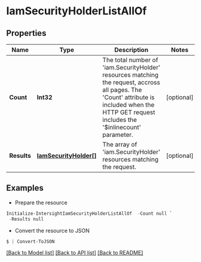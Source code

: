 # IamSecurityHolderListAllOf
## Properties

Name | Type | Description | Notes
------------ | ------------- | ------------- | -------------
**Count** | **Int32** | The total number of &#39;iam.SecurityHolder&#39; resources matching the request, accross all pages. The &#39;Count&#39; attribute is included when the HTTP GET request includes the &#39;$inlinecount&#39; parameter. | [optional] 
**Results** | [**IamSecurityHolder[]**](IamSecurityHolder.md) | The array of &#39;iam.SecurityHolder&#39; resources matching the request. | [optional] 

## Examples

- Prepare the resource
```powershell
Initialize-IntersightIamSecurityHolderListAllOf  -Count null `
 -Results null
```

- Convert the resource to JSON
```powershell
$ | Convert-ToJSON
```

[[Back to Model list]](../README.md#documentation-for-models) [[Back to API list]](../README.md#documentation-for-api-endpoints) [[Back to README]](../README.md)

